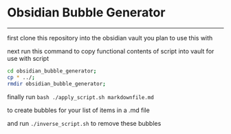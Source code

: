 # Obsidian Bubble Generator
---

first clone this repository into the obsidian vault you plan to use this with

next run this command to copy functional contents of script into vault for use with script

```bash
cd obsidian_bubble_generator;
cp * ../;
rmdir obsidian_bubble_generator;
```

finally run ```bash ./apply_script.sh markdownfile.md```

to create bubbles for your list of items in a .md file

and run ```./inverse_script.sh``` to remove these bubbles
